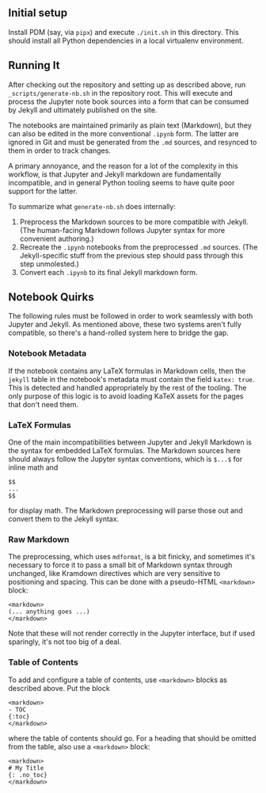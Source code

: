 ## Initial setup

Install PDM (say, via `pipx`) and execute `./init.sh` in this directory.
This should install all Python dependencies in a local virtualenv
environment.

## Running It

After checking out the repository and setting up as described above,
run `_scripts/generate-nb.sh` in the repository root.
This will execute and process the Jupyter note book sources into a form
that can be consumed by Jekyll and ultimately published on the site.

The notebooks are maintained primarily as plain text (Markdown),
but they can also be edited in the more conventional `.ipynb` form.
The latter are ignored in Git and must be generated
from the `.md` sources, and resynced to them in order to track changes.

A primary annoyance, and the reason for a lot of the complexity in this workflow,
is that Jupyter and Jekyll markdown are fundamentally incompatible, and in
general Python tooling seems to have quite poor support for the latter.

To summarize what `generate-nb.sh` does internally:

1. Preprocess the Markdown sources to be more compatible with Jekyll.
   (The human-facing Markdown follows Jupyter syntax for more convenient
   authoring.)
2. Recreate the `.ipynb` notebooks from the preprocessed `.md` sources.
   (The Jekyll-specific stuff from the previous step
   should pass through this step unmolested.)
2. Convert each `.ipynb` to its final Jekyll markdown form.

## Notebook Quirks

The following rules must be followed in order to work seamlessly with both Jupyter and Jekyll.
As mentioned above, these two systems aren't fully compatible, so there's a hand-rolled system
here to bridge the gap.

### Notebook Metadata

If the notebook contains any LaTeX formulas in Markdown cells, then the `jekyll` table in
the notebook's metadata must contain the field `katex: true`. This is detected and handled
appropriately by the rest of the tooling. The only purpose of this logic is to avoid loading
KaTeX assets for the pages that don't need them.

### LaTeX Formulas

One of the main incompatibilities between Jupyter and Jekyll Markdown is the syntax
for embedded LaTeX formulas. The Markdown sources here should always follow the
Jupyter syntax conventions, which is `$...$` for inline math and

    $$
    ...
    $$

for display math. The Markdown preprocessing will parse those out and convert them to the
Jekyll syntax.

### Raw Markdown

The preprocessing, which uses `mdformat`, is a bit finicky,
and sometimes it's necessary to force it
to pass a small bit of Markdown syntax through unchanged,
like Kramdown directives which are very sensitive to positioning and spacing.
This can be done with a pseudo-HTML `<markdown>` block:

    <markdown>
    (... anything goes ...)
    </markdown>

Note that these will not render correctly in the Jupyter interface,
but if used sparingly, it's not too big of a deal.

### Table of Contents

To add and configure a table of contents, use `<markdown>` blocks as described above.
Put the block

    <markdown>
    - TOC
    {:toc}
    </markdown>

where the table of contents should go.
For a heading that should be omitted from the table, also use a `<markdown>` block:

    <markdown>
    # My Title
    {: .no_toc}
    </markdown>
